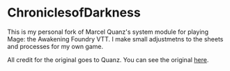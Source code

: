 # ChroniclesofDarkness
This is my personal fork of Marcel Quanz's system module for playing Mage: the Awakening Foundry VTT. I make small adjustmetns to the sheets and processes for my own game.

All credit for the original goes to Quanz. You can see the original [here](https://gitlab.com/MarlQ/mta).

